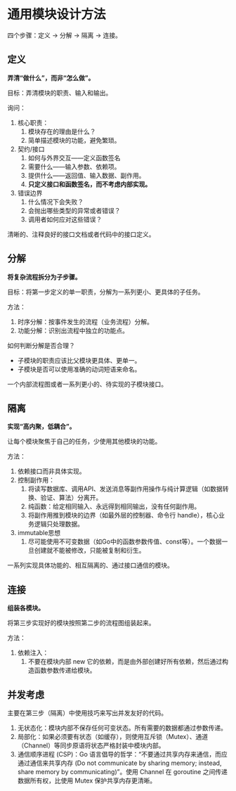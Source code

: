 # 通用模块设计方法

四个步骤：定义 -> 分解 -> 隔离 -> 连接。

## 定义

**弄清“做什么”，而非“怎么做”。**

目标：弄清模块的职责、输入和输出。

询问：

1. 核心职责：
   1. 模块存在的理由是什么？
   2. 简单描述模块的功能，避免繁琐。
2. 契约/接口
   1. 如何与外界交互——定义函数签名
   2. 需要什么——输入参数、依赖项。
   3. 提供什么——返回值、输入数据、副作用。
   4. **只定义接口和函数签名，而不考虑内部实现。**
3. 错误边界
   1. 什么情况下会失败？
   2. 会抛出哪些类型的异常或者错误？
   3. 调用者如何应对这些错误？

清晰的、注释良好的接口文档或者代码中的接口定义。

## 分解

**将复杂流程拆分为子步骤。**

目标：将第一步定义的单一职责，分解为一系列更小、更具体的子任务。

方法：

1. 时序分解：按事件发生的流程（业务流程）分解。
2. 功能分解：识别出流程中独立的功能点。

如何判断分解是否合理？

- 子模块的职责应该比父模块更具体、更单一。
- 子模块是否可以使用准确的动词短语来命名。

一个内部流程图或者一系列更小的、待实现的子模块接口。

## 隔离

**实现“高内聚，低耦合”。**

让每个模块聚焦于自己的任务，少使用其他模块的功能。

方法：

1. 依赖接口而非具体实现。
2. 控制副作用：
   1. 将读写数据库、调用API、发送消息等副作用操作与纯计算逻辑（如数据转换、验证、算法）分离开。
   2. 纯函数：给定相同输入、永远得到相同输出，没有任何副作用。
   3. 将副作用推到模块的边界（如最外层的控制器、命令行 handle），核心业务逻辑只处理数据。
3. immutable思想
   1. 尽可能使用不可变数据（如Go中的函数参数传值、const等）。一个数据一旦创建就不能被修改，只能被复制和衍生。

一系列实现具体功能的、相互隔离的、通过接口通信的模块。

## 连接

**组装各模块。**

将第三步实现好的模块按照第二步的流程图组装起来。

方法：

1. 依赖注入：
   1. 不要在模块内部 new 它的依赖，而是由外部创建好所有依赖，然后通过构造函数参数传递给模块。

## 并发考虑

主要在第三步（隔离）中使用技巧来写出并发友好的代码。

1. 无状态化：模块内部不保存任何可变状态。所有需要的数据都通过参数传递。
2. 局部化：如果必须要有状态（如缓存），则使用互斥锁（Mutex）、通道（Channel）等同步原语将状态严格封装中模块内部。
3. 通信顺序进程 (CSP)：Go 语言倡导的哲学：“不要通过共享内存来通信，而应通过通信来共享内存 (Do not communicate by sharing memory; instead, share memory by communicating)”。使用 Channel 在 goroutine 之间传递数据所有权，比使用 Mutex 保护共享内存更清晰。
